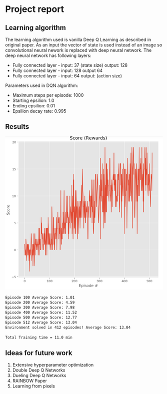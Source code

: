 # Project report

## Learning algorithm

The learning algorithm used is vanilla Deep Q Learning as described in original paper. As an input the vector of state is used instead of an image so convolutional neural nework is replaced with deep neural network. The deep neural network has following layers:

- Fully connected layer - input: 37 (state size) output: 128
- Fully connected layer - input: 128 output 64
- Fully connected layer - input: 64 output: (action size)

Parameters used in DQN algorithm:

- Maximum steps per episode: 1000
- Starting epsilion: 1.0
- Ending epsilion: 0.01
- Epsilion decay rate: 0.995

## Results

![results](images/p1-Result.png)

```
Episode 100	Average Score: 1.01
Episode 200	Average Score: 4.59
Episode 300	Average Score: 7.98
Episode 400	Average Score: 11.52
Episode 500	Average Score: 12.77
Episode 512	Average Score: 13.04
Environment solved in 412 episodes!	Average Score: 13.04

Total Training time = 11.0 min
```

## Ideas for future work

1. Extensive hyperparameter optimization
2. Double Deep Q Networks
3. Dueling Deep Q Networks
4. RAINBOW Paper
5. Learning from pixels
